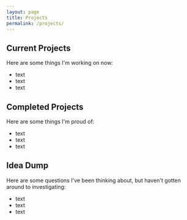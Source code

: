```yaml
---
layout: page
title: Projects
permalink: /projects/
---
```


## Current Projects

Here are some things I'm working on now:
- text
- text
- text

## Completed Projects 

Here are some things I'm proud of: 
- text
- text
- text

## Idea Dump

Here are some questions I've been thinking about, but haven't gotten around to investigating: 
- text
- text
- text
